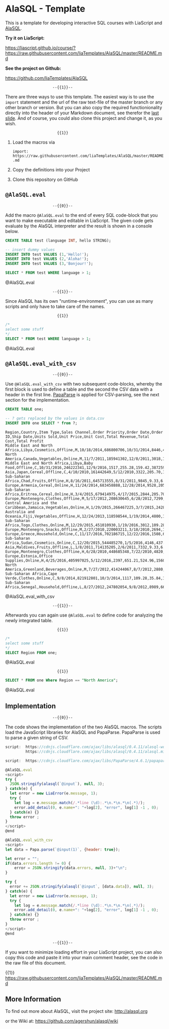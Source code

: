 <!--
author:   André Dietrich

email:    andre.dietrich@ovgu.de

version:  0.2.2

language: en

narrator: US English Female

logo:     https://jquery-plugins.net/image/plugin/alasql-javascript-sql-database-library.png

comment:  Macros for executing SQL code snippets with AlaSQL in LiaScript.

script:   https://cdnjs.cloudflare.com/ajax/libs/alasql/0.4.11/alasql-worker.min.js
          https://cdnjs.cloudflare.com/ajax/libs/alasql/0.4.11/alasql.min.js

attribute: [AlaSQL](https://alasql.org)
           by [Andrey Gershun](agershun@gmail.com)
           & [Mathias Rangel Wulff](m@rawu.dk)
           is licensed under [MIT](https://opensource.org/licenses/MIT)


script:  https://cdnjs.cloudflare.com/ajax/libs/PapaParse/4.6.1/papaparse.min.js

attribute: [PapaParse](https://www.papaparse.com)
           by [Matthew Holt](https://twitter.com/mholt6)
           is licensed under [MIT](https://opensource.org/licenses/MIT)

@AlaSQL.eval
<script>
try {
  JSON.stringify(alasql(`@input`), null, 3);
} catch(e) {
  let error = new LiaError(e.message, 1);
  try {
    let log = e.message.match(/.*line (\d):.*\n.*\n.*\n(.*)/);
    error.add_detail(0, e.name+": "+log[2], "error", log[1] -1 , 0);
  } catch(e) {}
  throw error ;
}
</script>
@end


@AlaSQL.eval_with_csv
<script>
let data = Papa.parse(`@input(1)`, {header: true});

let error = "";
if(data.errors.length != 0) {
    error = JSON.stringify(data.errors, null, 3)+"\n";
}

try {
  error += JSON.stringify(alasql(`@input`, [data.data]), null, 3);
} catch(e) {
  let error = new LiaError(e.message, 1);
  try {
    let log = e.message.match(/.*line (\d):.*\n.*\n.*\n(.*)/);
    error.add_detail(0, e.name+": "+log[2], "error", log[1] -1 , 0);
  } catch(e) {}
  throw error ;
}
</script>
@end

-->

# AlaSQL - Template

This is a template for developing interactive SQL courses with LiaScript and
[AlaSQL](http://alasql.org).

__Try it on LiaScript:__

https://liascript.github.io/course/?https://raw.githubusercontent.com/liaTemplates/AlaSQL/master/README.md

__See the project on Github:__

https://github.com/liaTemplates/AlaSQL


                         --{{1}}--
There are three ways to use this template. The easiest way is to use the
`import` statement and the url of the raw text-file of the master branch or any
other branch or version. But you can also copy the required functionionality
directly into the header of your Markdown document, see therefor the
[last slide](#4). And of course, you could also clone this project and change
it, as you wish.

                           {{1}}
1. Load the macros via

   `import: https://raw.githubusercontent.com/liaTemplates/AlaSQL/master/README.md`

2. Copy the definitions into your Project

3. Clone this repository on GitHub


## `@AlaSQL.eval`

                         --{{0}}--
Add the macro `@AlaSQL.eval` to the end of every SQL code-block that you want to
make executable and editable in LiaScript. The given code gets evaluate by the
AlaSQL interpreter and the result is shown in a console below.


``` sql
CREATE TABLE test (language INT, hello STRING);

-- insert dummy values
INSERT INTO test VALUES (1,'Hello!');
INSERT INTO test VALUES (2,'Aloha!');
INSERT INTO test VALUES (3,'Bonjour!');

SELECT * FROM test WHERE language > 1;
```
@AlaSQL.eval


                         --{{1}}--
Since AlaSQL has its own "runtime-environment", you can use as many scripts and
only have to take care of the names.


                           {{1}}
``` sql
/*
select some stuff
*/
SELECT * FROM test WHERE language > 1;
```
@AlaSQL.eval


## `@AlaSQL.eval_with_csv`

                         --{{0}}--
Use `@AlaSQL.eval_with_csv` with two subsequent code-blocks, whereby the first
block is used to define a table and the second the CSV data with a header in the
first line. [PapaParse](https://www.papaparse.com) is applied for CSV-parsing,
see the next section for the implementation.

``` sql
CREATE TABLE one;

-- ? gets replaced by the values in data.csv
INSERT INTO one SELECT * from ?;
```
``` text -data.csv
Region,Country,Item Type,Sales Channel,Order Priority,Order Date,Order ID,Ship Date,Units Sold,Unit Price,Unit Cost,Total Revenue,Total Cost,Total Profit
Middle East and North Africa,Libya,Cosmetics,Offline,M,10/18/2014,686800706,10/31/2014,8446,437.20,263.33,3692591.20,2224085.18,1468506.02
North America,Canada,Vegetables,Online,M,11/7/2011,185941302,12/8/2011,3018,154.06,90.93,464953.08,274426.74,190526.34
Middle East and North Africa,Libya,Baby Food,Offline,C,10/31/2016,246222341,12/9/2016,1517,255.28,159.42,387259.76,241840.14,145419.62
Asia,Japan,Cereal,Offline,C,4/10/2010,161442649,5/12/2010,3322,205.70,117.11,683335.40,389039.42,294295.98
Sub-Saharan Africa,Chad,Fruits,Offline,H,8/16/2011,645713555,8/31/2011,9845,9.33,6.92,91853.85,68127.40,23726.45
Europe,Armenia,Cereal,Online,H,11/24/2014,683458888,12/28/2014,9528,205.70,117.11,1959909.60,1115824.08,844085.52
Sub-Saharan Africa,Eritrea,Cereal,Online,H,3/4/2015,679414975,4/17/2015,2844,205.70,117.11,585010.80,333060.84,251949.96
Europe,Montenegro,Clothes,Offline,M,5/17/2012,208630645,6/28/2012,7299,109.28,35.84,797634.72,261596.16,536038.56
Central America and the Caribbean,Jamaica,Vegetables,Online,H,1/29/2015,266467225,3/7/2015,2428,154.06,90.93,374057.68,220778.04,153279.64
Australia and Oceania,Fiji,Vegetables,Offline,H,12/24/2013,118598544,1/19/2014,4800,154.06,90.93,739488.00,436464.00,303024.00
Sub-Saharan Africa,Togo,Clothes,Online,M,12/29/2015,451010930,1/19/2016,3012,109.28,35.84,329151.36,107950.08,221201.28
Europe,Montenegro,Snacks,Offline,M,2/27/2010,220003211,3/18/2010,2694,152.58,97.44,411050.52,262503.36,148547.16
Europe,Greece,Household,Online,C,11/17/2016,702186715,12/22/2016,1508,668.27,502.54,1007751.16,757830.32,249920.84
Sub-Saharan Africa,Sudan,Cosmetics,Online,C,12/20/2015,544485270,1/5/2016,4146,437.20,263.33,1812631.20,1091766.18,720865.02
Asia,Maldives,Fruits,Offline,L,1/8/2011,714135205,2/6/2011,7332,9.33,6.92,68407.56,50737.44,17670.12
Europe,Montenegro,Clothes,Offline,H,6/28/2010,448685348,7/22/2010,4820,109.28,35.84,526729.60,172748.80,353980.80
Europe,Estonia,Office Supplies,Online,H,4/25/2016,405997025,5/12/2016,2397,651.21,524.96,1560950.37,1258329.12,302621.25
North America,Greenland,Beverages,Online,M,7/27/2012,414244067,8/7/2012,2880,47.45,31.79,136656.00,91555.20,45100.80
Sub-Saharan Africa,Cape Verde,Clothes,Online,C,9/8/2014,821912801,10/3/2014,1117,109.28,35.84,122065.76,40033.28,82032.48
Sub-Saharan Africa,Senegal,Household,Offline,L,8/27/2012,247802054,9/8/2012,8989,668.27,502.54,6007079.03,4517332.06,1489746.97
```
@AlaSQL.eval_with_csv


                         --{{1}}--
Afterwards you can again use `@AlaSQL.eval` to define code for analyzing the
newly integrated table.

                           {{1}}
``` sql
/*
select some stuff
*/
SELECT Region FROM one;
```
@AlaSQL.eval


                           {{1}}
``` sql
SELECT * FROM one Where Region == "North America";
```
@AlaSQL.eval


## Implementation

                         --{{0}}--
The code shows the implementation of the two AlaSQL macros. The scripts load the
JavaScript libraries for AlaSQL and PapaParse. PapaParse is used to parse a
given string of CSV.

``` js
script:  https://cdnjs.cloudflare.com/ajax/libs/alasql/0.4.11/alasql-worker.min.js
         https://cdnjs.cloudflare.com/ajax/libs/alasql/0.4.11/alasql.min.js

script:  https://cdnjs.cloudflare.com/ajax/libs/PapaParse/4.6.1/papaparse.min.js

@AlaSQL.eval
<script>
try {
  JSON.stringify(alasql(`@input`), null, 3);
} catch(e) {
  let error = new LiaError(e.message, 1);
  try {
    let log = e.message.match(/.*line (\d):.*\n.*\n.*\n(.*)/);
    error.add_detail(0, e.name+": "+log[2], "error", log[1] -1 , 0);
  } catch(e) {}
  throw error ;
}
</script>
@end

@AlaSQL.eval_with_csv
<script>
let data = Papa.parse(`@input(1)`, {header: true});

let error = "";
if(data.errors.length != 0) {
    error = JSON.stringify(data.errors, null, 3)+"\n";
}

try {
  error += JSON.stringify(alasql(`@input`, [data.data]), null, 3);
} catch(e) {
  let error = new LiaError(e.message, 1);
  try {
    let log = e.message.match(/.*line (\d):.*\n.*\n.*\n(.*)/);
    error.add_detail(0, e.name+": "+log[2], "error", log[1] -1 , 0);
  } catch(e) {}
  throw error ;
}
</script>
@end

```

                         --{{1}}--
If you want to minimize loading effort in your LiaScript project, you can also
copy this code and paste it into your main comment header, see the code in the
raw file of this document.

{{1}} https://raw.githubusercontent.com/liaTemplates/AlaSQL/master/README.md


## More Information

To find out more about AlaSQL, visit the project site: http://alasql.org

or the Wiki at: https://github.com/agershun/alasql/wiki
